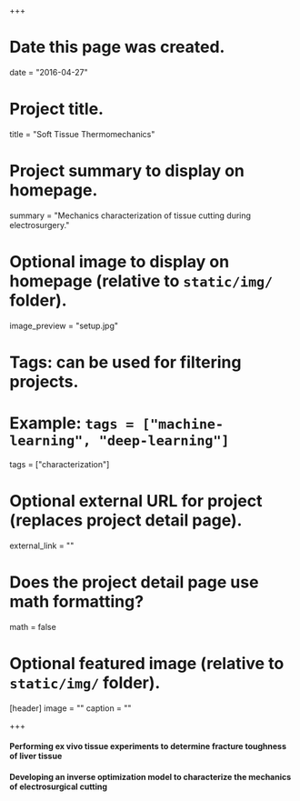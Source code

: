 +++
# Date this page was created.
date = "2016-04-27"

# Project title.
title = "Soft Tissue Thermomechanics"

# Project summary to display on homepage.
summary = "Mechanics characterization of tissue cutting during electrosurgery."

# Optional image to display on homepage (relative to `static/img/` folder).
image_preview = "setup.jpg"

# Tags: can be used for filtering projects.
# Example: `tags = ["machine-learning", "deep-learning"]`
tags = ["characterization"]

# Optional external URL for project (replaces project detail page).
external_link = ""

# Does the project detail page use math formatting?
math = false

# Optional featured image (relative to `static/img/` folder).
[header]
image = ""
caption = ""

+++
#### Performing ex vivo tissue experiments to determine fracture toughness of liver tissue
#### Developing an inverse optimization model to characterize the mechanics of electrosurgical cutting
